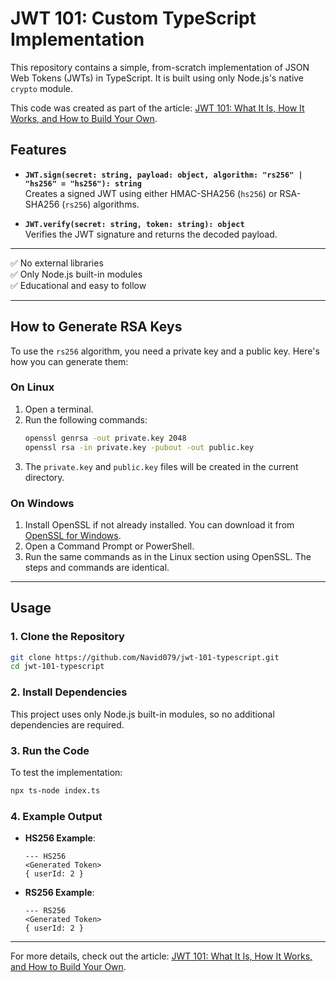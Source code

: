 # JWT 101: Custom TypeScript Implementation

This repository contains a simple, from-scratch implementation of JSON Web Tokens (JWTs) in TypeScript. It is built using only Node.js's native `crypto` module.

This code was created as part of the article: [JWT 101: What It Is, How It Works, and How to Build Your Own](https://medium.com/@navid.naseri.079/jwt-101-what-it-is-how-it-works-and-how-to-build-your-own-ed189c936e0e).

## Features
- **`JWT.sign(secret: string, payload: object, algorithm: "rs256" | "hs256" = "hs256"): string`**  
    Creates a signed JWT using either HMAC-SHA256 (`hs256`) or RSA-SHA256 (`rs256`) algorithms.
    
- **`JWT.verify(secret: string, token: string): object`**  
    Verifies the JWT signature and returns the decoded payload.

---

✅ No external libraries  
✅ Only Node.js built-in modules  
✅ Educational and easy to follow  

---

## How to Generate RSA Keys

To use the `rs256` algorithm, you need a private key and a public key. Here's how you can generate them:

### On Linux
1. Open a terminal.
2. Run the following commands:
     ```bash
     openssl genrsa -out private.key 2048
     openssl rsa -in private.key -pubout -out public.key
     ```
3. The `private.key` and `public.key` files will be created in the current directory.

### On Windows
1. Install OpenSSL if not already installed. You can download it from [OpenSSL for Windows](https://slproweb.com/products/Win32OpenSSL.html).
2. Open a Command Prompt or PowerShell.
3. Run the same commands as in the Linux section using OpenSSL. The steps and commands are identical.

---

## Usage

### 1. Clone the Repository
```bash
git clone https://github.com/Navid079/jwt-101-typescript.git
cd jwt-101-typescript
```

### 2. Install Dependencies
This project uses only Node.js built-in modules, so no additional dependencies are required.

### 3. Run the Code
To test the implementation:
```bash
npx ts-node index.ts
```

### 4. Example Output
- **HS256 Example**:
    ```
    --- HS256
    <Generated Token>
    { userId: 2 }
    ```
- **RS256 Example**:
    ```
    --- RS256
    <Generated Token>
    { userId: 2 }
    ```

---

For more details, check out the article: [JWT 101: What It Is, How It Works, and How to Build Your Own](https://medium.com/@navid.naseri.079/jwt-101-what-it-is-how-it-works-and-how-to-build-your-own-ed189c936e0e).
